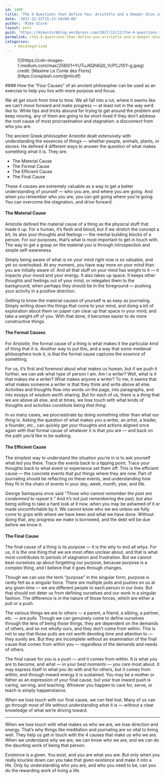 ```yaml
---
id: 1498
title: 'The 4 Questions that Define You: Aristotle and a Deeper Dive into Self-Awareness'
date: '2017-12-22T15:23:18+00:00'
author: 'Mike Sturm'
layout: post
guid: 'https://mikesturmblog.wordpress.com/2017/12/22/the-4-questions-that-define-you-aristotle-and-a-deeper-dive-into-self-awareness/'
permalink: /the-4-questions-that-define-you-aristotle-and-a-deeper-dive-into-self-awareness/
categories:
    - Uncategorized
---
```


<figure class="wp-caption">![](https://cdn-images-1.medium.com/max/2560/1*YUTuJ6Qh6Q0_YcPCJ1SY-g.jpeg)<figcaption class="wp-caption-text">credit: [Maxime Le Conte des Floris](https://unsplash.com/@mlcdf)</figcaption></figure>#### How the “Four Causes” of an ancient philosopher can be used as an exercise to help you live with more purpose and focus.

We all get stuck from time to time. We all fall into a rut, where it seems like we can’t move forward and make progress — at least not in the way we’d like to. While tips and tricks abound for trying to get around the problem and keep moving, any of them are going to be short-lived if they don’t address the root cause of most procrastination and stagnation: a disconnect from who you are.

The ancient Greek philosopher Aristotle dealt extensively with understanding the essences of things — whether people, animals, plants, or stones. He defined 4 different ways to answer the question of what makes something what it is. They are:

- The Material Cause
- The Formal Cause
- The Efficient Cause
- The Final Cause

These 4 causes are extremely valuable as a way to get a better understanding of yourself — who you are, and where you are going. And when you remember who you are, you can get going where you’re going. You can overcome the stagnation, and drive forward.

#### The Material Cause

Aristotle defined the material cause of a thing as the physical stuff that made it up. For a human, it’s flesh and blood, but if we stretch the concept a bit, its also your thoughts and feelings — the mental building blocks of a person. For our purposes, that’s what is most important to get in touch with. The way to get a grasp on the material you is through introspection and simple self-awareness.

Simply being aware of what is on your mind right now is so valuable, and yet so overlooked. At any moment, you have way more on your mind than you are initially aware of. And all that stuff on your mind has weight to it — it impacts your mood and your energy. It also takes up space. It keeps other thoughts and feelings out of your mind, or relegates them to the background, when perhaps they should be in the foreground — pushing your activity in a positive direction.

Getting to know the material causes of yourself is as easy as journaling. Simply writing down the things that come to your mind, and doing a bit of exploration about them on paper can clear up that space in your mind, and take a weight off of you. With that done, it becomes easier to do more constructive things.

#### The Formal Causes

For Aristotle, the formal cause of a thing is what makes it the particular *kind* of thing that it is. Another way to put this, and a way that some medieval philosophers took it, is that the formal cause captures the *essence* of something.

For us, it’s first and foremost about what makes us human, but if we push it further, we can ask what type of person I am. Am I a writer? Well, what is it that makes me a writer? What makes anyone a writer? To me, it seems that what makes someone a writer is that they think and write above all else. Activities and thoughts flow into words on the page, into paragraphs, and into essays of wisdom worth sharing. But for each of us, there is a *thing* that we are above all else, and at times, we lose touch with what kinds of thoughts and activities constitute being *that thing*.

In so many cases, we procrastinate by doing something other than what our *thing* is. Asking the question of what makes you a writer, an artist, a leader, a founder, etc., can quickly get your thoughts and actions aligned once again with that formal cause of whatever it is that you are — and back on the path you’d like to be walking.

#### The Efficient Cause

The simplest way to understand the situation you’re in is to ask yourself what led you there. Trace the events back to a tipping point. Trace your thoughts back to what event or experience set them off. This is the efficient cause — the concrete events that put things where they are now. Part of journaling should be reflecting on these events, and understanding how they fit in the chain of events in your day, week, month, year, and life.

George Santayana once said “*Those who cannot remember the past are condemned to repeat it.*” And it’s not just remembering the past, but also being willing to take a hard look at it now, when you may be ashamed of it or made uncomfortable by it. We cannot know who we are unless we fully come to grips with where we have been and what we have done. Without doing that, any progress we make is borrowed, and the debt will be due before we know it.

#### The Final Cause

The final cause of a thing is its purpose — it is the *why* to end all *whys*. For us, it is the one thing that we are most often unclear about, and that is what most contributes to periods of stagnation and frustration. But we cannot beat ourselves up about forgetting our purpose, because purpose is a complex thing, and I believe that it goes through changes.

Though we can use the term “purpose” in the singular form, purpose is rarely felt as a singular force. There are multiple pulls and pushes on us at any given time — we are different people to each person in our lives. But that should not deter us from defining ourselves and our work in a singular fashion. The difference is in the nature of those forces, which are either a pull or a push.

The various things we are to others — a parent, a friend, a sibling, a partner, etc. — are *pulls*. Though we can genuinely come to define ourselves through the lens of being those things, they are dependent on the demands of others, and so not wholly ours, and they don’t come from within. This is not to say that those pulls are not worth devoting time and attention to — they surely are. But they are incomplete without an examination of the final cause that comes from within you — regardless of the demands and needs of others.

The final cause for you is a push — and it comes from within. It is what you are to become, and what — in your best moments — you care most about. It may express itself in what you do with and for others, but it comes from within, and through inward energy it is sustained. You may be a mother or father as an expression of your final cause, but your true inward push is caring, serving, and teaching. Whoever you happen to care for, serve, or teach is simply happenstance.

When we lose touch with our final cause, we can feel lost. Many of us can go through most of life without understanding what it is — without a clear knowledge of what we’re driving toward.

---

When we lose touch with what makes us who we are, we lose direction and energy. That’s why things like meditation and journaling are so vital to living well. They help us get in touch with the 4 causes that make us who we are. When we understand *why* we are, we can know *who* we are, and we can do the daunting work of being that person.

Existence is a given. You exist, and you are what you are. But only when you really knuckle down can you take that given existence and make it into a life. Only by understanding who you are, and who you need to be, can you do the rewarding work of living a life.